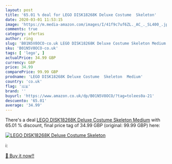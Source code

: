 ```yaml
---
layout: post
title: '65.01 % deal for LEGO DISK18268K Deluxe Costume  Skeleton'
date: 2020-03-01 11:53:15
image: 'https://m.media-amazon.com/images/I/41f9c7uf6ZL._AC_._SL400_.jpg'
comments: true
category: ofertas
author: ring
slug: 'B01N5V8OCO-co.uk LEGO DISK18268K Deluxe Costume Skeleton Medium'
sku: 'B01N5V8OCO-co.uk'
tags: [ 'lego', ]
actualPrice: 34.99 GBP
currency: GBP
price: 34.99
comparePrice: 99.99 GBP
prodname: 'LEGO DISK18268K Deluxe Costume  Skeleton  Medium'
country: 'co.uk'
flag: '🇬🇧'
brand: ''
buyurl: 'https://www.amazon.co.uk/dp/B01N5V8OCO/?tag=tolees0a-21'
descuento: '65.01'
average: '34.99'
---
```


There's a deal [LEGO DISK18268K Deluxe Costume  Skeleton  Medium](https://www.amazon.co.uk/dp/B01N5V8OCO/?tag=tolees0a-21)  with  65.01 % discount, final price tag of  34.99 GBP (original: 99.99 GBP) here:

[![LEGO DISK18268K Deluxe Costume  Skeleton](https://m.media-amazon.com/images/I/41f9c7uf6ZL._AC_._SL400_.jpg)](https://www.amazon.co.uk/dp/B01N5V8OCO/?tag=tolees0a-21)

ℹ️:


[🛒 Buy it now!!](https://www.amazon.co.uk/dp/B01N5V8OCO/?tag=tolees0a-21)

